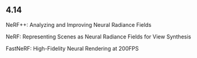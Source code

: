 

## 4.14
NeRF++:
Analyzing and Improving Neural Radiance Fields

NeRF:
Representing Scenes as Neural Radiance Fields for View Synthesis

FastNeRF:
High-Fidelity Neural Rendering at 200FPS
